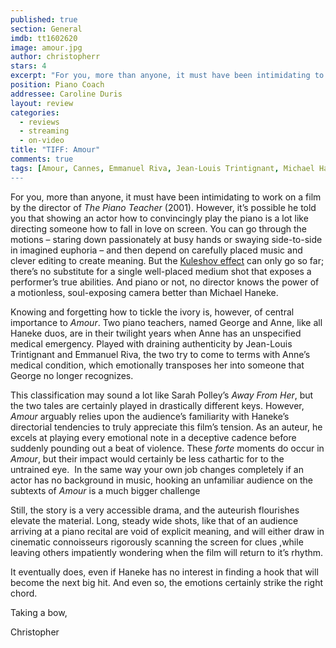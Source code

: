 ```yaml
---
published: true
section: General
imdb: tt1602620
image: amour.jpg
author: christopherr
stars: 4
excerpt: "For you, more than anyone, it must have been intimidating to work on a film by the director of <em>The Piano Teacher</em> (2001). However, it&rsquo;s possible he told you that showing an actor how to convincingly play the piano is a lot like directing someone how to fall in love on screen."
position: Piano Coach
addressee: Caroline Duris
layout: review
categories:
  - reviews
  - streaming
  - on-video
title: "TIFF: Amour"
comments: true
tags: [Amour, Cannes, Emmanuel Riva, Jean-Louis Trintignant, Michael Haneke, Palme d'or, TIFF, Uncategorized]
---
```

<p>For you, more than anyone, it must have been intimidating to work on a film by the director of <em>The Piano Teacher</em> (2001). However, it&rsquo;s possible he told you that showing an actor how to convincingly play the piano is a lot like directing someone how to fall in love on screen. You can go through the motions &ndash; staring down passionately at busy hands or swaying side-to-side in imagined euphoria &ndash; and then depend on carefully placed music and clever editing to create meaning. But the <a href="http://en.wikipedia.org/wiki/Kuleshov_Effect">Kuleshov effect</a> can only go so far; there&rsquo;s no substitute for a single well-placed medium shot that exposes a performer&rsquo;s true abilities. And piano or not, no director knows the power of a motionless, soul-exposing camera better than Michael Haneke.</p>
<p>Knowing and forgetting how to tickle the ivory is, however, of central importance to <em>Amour</em>. Two piano teachers, named George and Anne, like all Haneke duos, are in their twilight years when Anne has an unspecified medical emergency. Played with draining authenticity by Jean-Louis Trintignant and Emmanuel Riva, the two try to come to terms with Anne&rsquo;s medical condition, which emotionally transposes her into someone that George no longer recognizes.</p>
<p>This classification may sound a lot like Sarah Polley&rsquo;s <em>Away From Her</em>, but the two tales are certainly played in drastically different keys. However, <em>Amour</em> arguably relies upon the audience&rsquo;s familiarity with Haneke&rsquo;s directorial tendencies to truly appreciate this film&rsquo;s tension. As an auteur, he excels at playing every emotional note in a deceptive cadence before suddenly pounding out a beat of violence. These <em>forte</em> moments do occur in <em>Amour</em>, but their impact would certainly be less cathartic for to the untrained eye.&nbsp; In the same way your own job changes completely if an actor has no background in music, hooking an unfamiliar audience on the subtexts of <em>Amour</em> is a much bigger challenge</p>
<p>Still, the story is a very accessible drama, and the auteurish flourishes elevate the material. Long, steady wide shots, like that of an audience arriving at a piano recital are void of explicit meaning, and will either draw in cinematic connoisseurs rigorously scanning the screen for clues ,while leaving others impatiently wondering when the film will return to it&rsquo;s rhythm.</p>
<p>It eventually does, even if Haneke has no interest in finding a hook that will become the next big hit. And even so, the emotions certainly strike the right chord.</p>
<p>Taking a bow,</p>
<p>Christopher</p>

